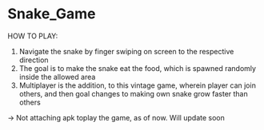 # Snake_Game
HOW TO PLAY:

1. Navigate the snake by finger swiping on screen to the respective direction
2. The goal is to make the snake eat the food, which is spawned randomly inside the allowed area
3. Multiplayer is the addition, to this vintage game, wherein player can join others, and then goal changes to making own snake grow faster than others

-> Not attaching apk toplay the game, as of now. Will update soon
